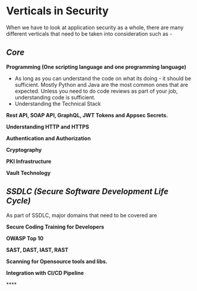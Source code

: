 # Verticals in Security

When we have to look at application security as a whole, there are many different verticals that need to be taken into consideration such as - 

## _Core_

**Programming \(One scripting language and one programming language\)**

* As long as you can understand the code on what its doing - it should be sufficient. Mostly Python and Java are the most common ones that are expected. Unless you need to do code reviews as part of your job, understanding code is sufficient. 
* Understanding the Technical Stack

**Rest API, SOAP API, GraphQL, JWT Tokens and Appsec Secrets.** 

**Understanding HTTP and HTTPS**

**Authentication and Authorization**

**Cryptography**

**PKI Infrastructure**

**Vault Technology**

## _SSDLC \(Secure Software Development Life Cycle\)_

As part of SSDLC, major domains that need to be covered are

**Secure Coding Training for Developers** 

**OWASP Top 10**

**SAST, DAST, IAST, RAST**

**Scanning for Opensource tools and libs.**

**Integration with CI/CD Pipeline**

\*\*\*\*



